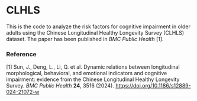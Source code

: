 # CLHLS
This is the code to analyze the risk factors for cognitive impairment in older adults using the Chinese Longitudinal Healthy Longevity Survey (CLHLS) dataset. The paper has been published in *BMC Public Health* [1].

### Reference
[1] Sun, J., Deng, L., Li, Q. et al. Dynamic relations between longitudinal morphological, behavioral, and emotional indicators and cognitive impairment: evidence from the Chinese Longitudinal Healthy Longevity Survey. *BMC Public Health* **24**, 3516 (2024). https://doi.org/10.1186/s12889-024-21072-w
